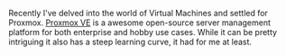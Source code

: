 Recently I've delved into the world of Virtual Machines and settled for Proxmox.
[Proxmox VE](https://www.proxmox.com/en/proxmox-virtual-environment/overview) is a awesome open-source server management platform for both enterprise and hobby use cases. While it can be pretty intriguing it also has a steep learning curve, it had for me at least. 
